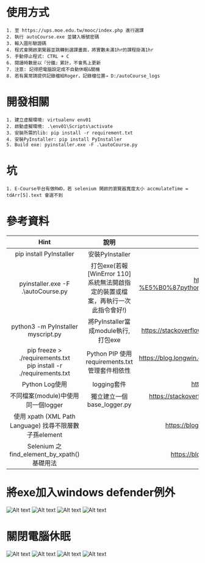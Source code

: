 # 使用方式
    1. 至 https://ups.moe.edu.tw/mooc/index.php 進行選課
    2. 執行 autoCourse.exe 並鍵入帳號密碼
    3. 輸入圖形驗證碼
    4. 程式會開啟瀏覽器並跳轉到選課畫面，將實數未滿1hr的課程掛滿1hr
    5. 手動停止程式: CTRL + C
    6. 閱讀時數是以『分鐘』累計，不會馬上更新
    7. 注意: 記得把電腦設定成不自動休眠&關機
    8. 若有異常請提供記錄檔給Roger，記錄檔位置→ D:/autoCourse_logs

# 開發相關
    1. 建立虛擬環境: virtualenv env01
    2. 啟動虛擬環境: .\env01\Scripts\activate
    3. 安裝所需的lib: pip install -r requirement.txt
    4. 安裝PyInstaller: pip install PyInstaller
    5. Build exe: pyinstaller.exe -F .\autoCourse.py

# 坑
    1. E-Course平台有做RWD，若 selenium 開啟的瀏覽器寬度太小 accmulateTime = tdArr[5].text 會選不到

# 參考資料
|Hint|說明|參考|
|:--:|:--:|:--:|
|pip install PyInstaller|安裝PyInstaller||
|pyinstaller.exe -F .\autoCourse.py|打包exe(若報 [WinError 110] 系統無法開啟指定的裝置或檔案，再執行一次此指令會好!)|https://medium.com/pyladies-taiwan/python-%E5%B0%87python%E6%89%93%E5%8C%85%E6%88%90exe%E6%AA%94-32a4bacbe351|
|python3 -m PyInstaller myscript.py| 將PyInstaller當成module執行, 打包exe |https://stackoverflow.com/questions/53798660/pyinstaller-command-not-found|
|pip freeze > ./requirements.txt <br> pip install -r ./requirements.txt|Python PIP 使用 requirements.txt 管理套件相依性|https://blog.longwin.com.tw/2019/03/python-pip-requirements-txt-management-package-2019/|
|Python Log使用|logging套件|https://shengyu7697.github.io/python-logging/|
|不同檔案(module)中使用同一個logger|獨立建立一個base_logger.py|https://stackoverflow.com/questions/15727420/using-logging-in-multiple-modules|
|使用 xpath (XML Path Language) 找尋不限層數子孫element||https://blog.csdn.net/weixin_42159940/article/details/93035008|
|Selenium 之find_element_by_xpath() 基礎用法||https://blog.csdn.net/qq_36652619/article/details/88424463|

# 將exe加入windows defender例外
![Alt text](/imgs/windows%20defender%20例外設定/Image%201.png)
![Alt text](/imgs/windows%20defender%20例外設定/Image%202.png)
![Alt text](/imgs/windows%20defender%20例外設定/Image%203.png)
![Alt text](/imgs/windows%20defender%20例外設定/Image%204.png)

# 關閉電腦休眠
![Alt text](/imgs/關閉電腦休眠/關閉電腦休眠-01.png)
![Alt text](/imgs/關閉電腦休眠/關閉電腦休眠-02.png)
![Alt text](/imgs/關閉電腦休眠/關閉電腦休眠-03.png)
![Alt text](/imgs/關閉電腦休眠/關閉電腦休眠-04.png)
